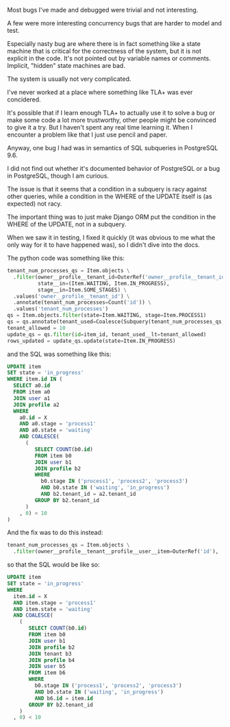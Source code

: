 Most bugs I've made and debugged were trivial and not interesting.

A few were more interesting concurrency bugs that are harder to model and test.

Especially nasty bug are where there is in fact something like a
state machine that is critical for the correctness of the system,
but it is not explicit in the code. It's not pointed out by variable names or comments.
Implicit, "hidden" state machines are bad.

The system is usually not very complicated.

I've never worked at a place where something like TLA+ was ever concidered.

It's possible that if I learn enough TLA+ to actually use it to solve a bug
or make some code a lot more trustworthy, other people might be convinced to give it a try.
But I haven't spent any real time learning it. When I encounter a problem like that I just use pencil and paper.

Anyway, one bug I had was in semantics of SQL subqueries in PostgreSQL 9.6.

I did not find out whether it's documented behavior of PostgreSQL or a bug in PostgreSQL,
though I am curious.

The issue is that it seems that a condition in a subquery is racy against other queries,
while a condition in the WHERE of the UPDATE itself is (as expected) not racy.

The important thing was to just make Django ORM put the condition in the WHERE of the UPDATE,
not in a subquery.

When we saw it in testing, I fixed it quickly 
(it was obvious to me what the only way for it to have happened was),
so I didn't dive into the docs.

The python code was something like this:

```python
tenant_num_processes_qs = Item.objects \
  .filter(owner__profile__tenant_id=OuterRef('owner__profile__tenant_id'),
          state__in=(Item.WAITING, Item.IN_PROGRESS),
          stage__in=Item.SOME_STAGES) \
  .values('owner__profile__tenant_id') \
  .annotate(tenant_num_processes=Count('id')) \
  .values('tenant_num_processes')
qs = Item.objects.filter(state=Item.WAITING, stage=Item.PROCESS1)
qs = qs.annotate(tenant_used=Coalesce(Subquery(tenant_num_processes_qs, output_field=IntegerField()), Value(0)))
tenant_allowed = 10
update_qs = qs.filter(id=item_id, tenant_used__lt=tenant_allowed)
rows_updated = update_qs.update(state=Item.IN_PROGRESS)
```

and the SQL was something like this:

```sql
UPDATE item
SET state = 'in_progress'
WHERE item.id IN (
  SELECT a0.id
  FROM item a0
  JOIN user a1
  JOIN profile a2
  WHERE 
    a0.id = X
    AND a0.stage = 'process1'
    AND a0.state = 'waiting'
    AND COALESCE(
      (
         SELECT COUNT(b0.id)
         FROM item b0
         JOIN user b1
         JOIN profile b2
         WHERE
           b0.stage IN ('process1', 'process2', 'process3')
           AND b0.state IN ('waiting', 'in_progress')
           AND b2.tenant_id = a2.tenant_id
         GROUP BY b2.tenant_id
      )
    , 0) < 10
)
```

And the fix was to do this instead:

```python
tenant_num_processes_qs = Item.objects \
  .filter(owner__profile__tenant__profile__user__item=OuterRef('id'),
```

so that the SQL would be like so:

```sql
UPDATE item
SET state = 'in_progress'
WHERE
  item.id = X
  AND item.stage = 'process1'
  AND item.state = 'waiting'
  AND COALESCE(
    (
       SELECT COUNT(b0.id)
       FROM item b0
       JOIN user b1
       JOIN profile b2
       JOIN tenant b3
       JOIN profile b4
       JOIN user b5
       FROM item b6
       WHERE
         b0.stage IN ('process1', 'process2', 'process3')
         AND b0.state IN ('waiting', 'in_progress')
         AND b6.id = item.id
       GROUP BY b2.tenant_id
    )
  , 0) < 10
```

